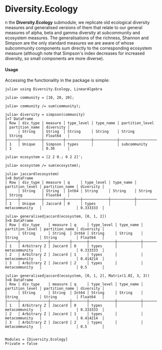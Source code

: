 # Diversity.Ecology

n the **Diversity.Ecology** submodule, we replicate old ecological
diversity measures and generalised versions of them that relate to our
general measures of alpha, beta and gamma diversity at subcommunity
and ecosystem measures. The generalisations of the richness, Shannon
and Simpson are the only standard measures we are aware of whose
subcommunity components sum directly to the corresponding ecosystem
measure (although note that Simpson's index decreases for increased
diversity, so small components are more diverse).

#### Usage

Accessing the functionality in the package is simple:

```jldoctest
julia> using Diversity.Ecology, LinearAlgebra

julia> community = [10, 20, 20];

julia> community /= sum(community);

julia> diversity = simpson(community)
1×7 DataFrame
│ Row │ div_type │ measure │ type_level │ type_name │ partition_level │ partition_name │ diversity │
│     │ String   │ String  │ String     │ String    │ String          │ String         │ Float64   │
├─────┼──────────┼─────────┼────────────┼───────────┼─────────────────┼────────────────┼───────────┤
│ 1   │ Unique   │ Simpson │ types      │           │ subcommunity    │ 1              │ 0.36      │

julia> ecosystem = [2 2 0.; 0 2 2]';

julia> ecosystem /= sum(ecosystem);

julia> jaccard(ecosystem)
1×8 DataFrame
│ Row │ div_type │ measure │ q     │ type_level │ type_name │ partition_level │ partition_name │ diversity │
│     │ String   │ String  │ Int64 │ String     │ String    │ String          │ String         │ Float64   │
├─────┼──────────┼─────────┼───────┼────────────┼───────────┼─────────────────┼────────────────┼───────────┤
│ 1   │ Unique   │ Jaccard │ 0     │ types      │           │ metacommunity   │                │ 0.333333  │

julia> generalisedjaccard(ecosystem, [0, 1, 2])
3×8 DataFrame
│ Row │ div_type    │ measure │ q     │ type_level │ type_name │ partition_level │ partition_name │ diversity │
│     │ String      │ String  │ Int64 │ String     │ String    │ String          │ String         │ Float64   │
├─────┼─────────────┼─────────┼───────┼────────────┼───────────┼─────────────────┼────────────────┼───────────┤
│ 1   │ Arbitrary Z │ Jaccard │ 0     │ types      │           │ metacommunity   │                │ 0.333333  │
│ 2   │ Arbitrary Z │ Jaccard │ 1     │ types      │           │ metacommunity   │                │ 0.414214  │
│ 3   │ Arbitrary Z │ Jaccard │ 2     │ types      │           │ metacommunity   │                │ 0.5       │

julia> generalisedjaccard(ecosystem, [0, 1, 2], Matrix(1.0I, 3, 3))
3×8 DataFrame
│ Row │ div_type    │ measure │ q     │ type_level │ type_name │ partition_level │ partition_name │ diversity │
│     │ String      │ String  │ Int64 │ String     │ String    │ String          │ String         │ Float64   │
├─────┼─────────────┼─────────┼───────┼────────────┼───────────┼─────────────────┼────────────────┼───────────┤
│ 1   │ Arbitrary Z │ Jaccard │ 0     │ types      │           │ metacommunity   │                │ 0.333333  │
│ 2   │ Arbitrary Z │ Jaccard │ 1     │ types      │           │ metacommunity   │                │ 0.414214  │
│ 3   │ Arbitrary Z │ Jaccard │ 2     │ types      │           │ metacommunity   │                │ 0.5       │
```

```@contents
```

```@autodocs
Modules = [Diversity.Ecology]
Private = false
```

```@index
```
